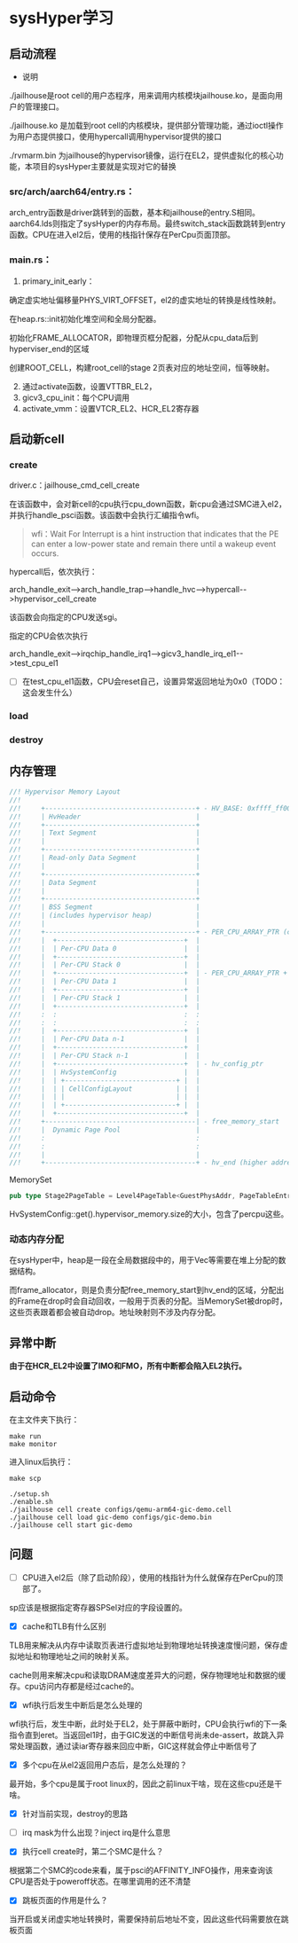 # sysHyper学习

## 启动流程

* 说明

./jailhouse是root cell的用户态程序，用来调用内核模块jailhouse.ko，是面向用户的管理接口。

./jailhouse.ko 是加载到root cell的内核模块，提供部分管理功能，通过ioctl操作为用户态提供接口，使用hypercall调用hypervisor提供的接口

./rvmarm.bin 为jailhouse的hypervisor镜像，运行在EL2，提供虚拟化的核心功能，本项目的sysHyper主要就是实现对它的替换

### src/arch/aarch64/entry.rs：

arch_entry函数是driver跳转到的函数，基本和jailhouse的entry.S相同。aarch64.lds则指定了sysHyper的内存布局。最终switch_stack函数跳转到entry函数。CPU在进入el2后，使用的栈指针保存在PerCpu页面顶部。

### main.rs：

1. primary_init_early：

确定虚实地址偏移量PHYS_VIRT_OFFSET，el2的虚实地址的转换是线性映射。

在heap.rs::init初始化堆空间和全局分配器。

初始化FRAME_ALLOCATOR，即物理页框分配器，分配从cpu_data后到hyperviser_end的区域

创建ROOT_CELL，构建root_cell的stage 2页表对应的地址空间，恒等映射。

2. 通过activate函数，设置VTTBR_EL2，
3. gicv3_cpu_init：每个CPU调用
4. activate_vmm：设置VTCR_EL2、HCR_EL2寄存器

## 启动新cell

### create

driver.c：jailhouse_cmd_cell_create

在该函数中，会对新cell的cpu执行cpu_down函数，新cpu会通过SMC进入el2，并执行handle_psci函数。该函数中会执行汇编指令wfi。

> wfi：Wait For Interrupt is a hint instruction that indicates that the PE can enter a low-power state and remain there until a wakeup event occurs. 

hypercall后，依次执行：

arch_handle_exit-->arch_handle_trap-->handle_hvc-->hypercall-->hypervisor_cell_create

该函数会向指定的CPU发送sgi。

指定的CPU会依次执行

arch_handle_exit-->irqchip_handle_irq1-->gicv3_handle_irq_el1-->test_cpu_el1

- [ ] 在test_cpu_el1函数，CPU会reset自己，设置异常返回地址为0x0（TODO：这会发生什么）

### load

### destroy



## 内存管理

```rust
//! Hypervisor Memory Layout
//!
//!     +--------------------------------------+ - HV_BASE: 0xffff_ff00_0000_0000 (lower address)
//!     | HvHeader                             |
//!     +--------------------------------------+
//!     | Text Segment                         |
//!     |                                      |
//!     +--------------------------------------+
//!     | Read-only Data Segment               |
//!     |                                      |
//!     +--------------------------------------+
//!     | Data Segment                         |
//!     |                                      |
//!     +--------------------------------------+
//!     | BSS Segment                          |
//!     | (includes hypervisor heap)           |
//!     |                                      |
//!     +--------------------------------------+ - PER_CPU_ARRAY_PTR (core_end)
//!     |  +--------------------------------+  |
//!     |  | Per-CPU Data 0                 |  |
//!     |  +--------------------------------+  |
//!     |  | Per-CPU Stack 0                |  |
//!     |  +--------------------------------+  | - PER_CPU_ARRAY_PTR + PER_CPU_SIZE
//!     |  | Per-CPU Data 1                 |  |
//!     |  +--------------------------------+  |
//!     |  | Per-CPU Stack 1                |  |
//!     |  +--------------------------------+  |
//!     :  :                                :  :
//!     :  :                                :  :
//!     |  +--------------------------------+  |
//!     |  | Per-CPU Data n-1               |  |
//!     |  +--------------------------------+  |
//!     |  | Per-CPU Stack n-1              |  |
//!     |  +--------------------------------+  | - hv_config_ptr
//!     |  | HvSystemConfig                 |  |
//!     |  | +----------------------------+ |  |
//!     |  | | CellConfigLayout           | |  |
//!     |  | |                            | |  |
//!     |  | +----------------------------+ |  |
//!     |  +--------------------------------+  |
//!     +--------------------------------------| - free_memory_start
//!     |  Dynamic Page Pool                   |
//!     :                                      :
//!     :                                      :
//!     |                                      |
//!     +--------------------------------------+ - hv_end (higher address)
```

MemorySet

```rust
pub type Stage2PageTable = Level4PageTable<GuestPhysAddr, PageTableEntry, S2PTInstr>;
```

HvSystemConfig::get().hypervisor_memory.size的大小，包含了percpu这些。

### 动态内存分配

在sysHyper中，heap是一段在全局数据段中的，用于Vec等需要在堆上分配的数据结构。

而frame_allocator，则是负责分配free_memory_start到hv_end的区域，分配出的Frame在drop时会自动回收，一般用于页表的分配。当MemorySet被drop时，这些页表跟着都会被自动drop。地址映射则不涉及内存分配。

## 异常中断

**由于在HCR_EL2中设置了IMO和FMO，所有中断都会陷入EL2执行。**

## 启动命令

在主文件夹下执行：

```
make run
make monitor
```

进入linux后执行：

```
make scp
```

```
./setup.sh  
./enable.sh  
./jailhouse cell create configs/qemu-arm64-gic-demo.cell
./jailhouse cell load gic-demo configs/gic-demo.bin
./jailhouse cell start gic-demo
```



## 问题

- [ ] CPU进入el2后（除了启动阶段），使用的栈指针为什么就保存在PerCpu的顶部了。

sp应该是根据指定寄存器SPSel对应的字段设置的。

- [x] cache和TLB有什么区别

TLB用来解决从内存中读取页表进行虚拟地址到物理地址转换速度慢问题，保存虚拟地址和物理地址之间的映射关系。

cache则用来解决cpu和读取DRAM速度差异大的问题，保存物理地址和数据的缓存。cpu访问内存都是经过cache的。

- [x] wfi执行后发生中断后是怎么处理的

wfi执行后，发生中断，此时处于EL2，处于屏蔽中断时，CPU会执行wfi的下一条指令直到eret。当返回el1时，由于GIC发送的中断信号尚未de-assert，故跳入异常处理函数，通过读iar寄存器来回应中断，GIC这样就会停止中断信号了

- [x] 多个cpu在从el2返回用户态后，是怎么处理的？

最开始，多个cpu是属于root linux的，因此之前linux干啥，现在这些cpu还是干啥。

- [x] 针对当前实现，destroy的思路	

- [ ] irq mask为什么出现？inject irq是什么意思

- [x] 执行cell create时，第二个SMC是什么？

根据第二个SMC的code来看，属于psci的AFFINITY_INFO操作，用来查询该CPU是否处于poweroff状态。在哪里调用的还不清楚

- [x] 跳板页面的作用是什么？

当开启或关闭虚实地址转换时，需要保持前后地址不变，因此这些代码需要放在跳板页面

